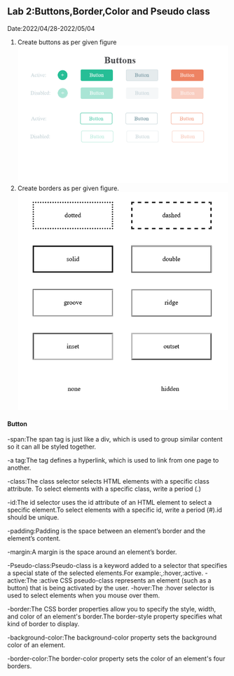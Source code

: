 ## Lab 2:Buttons,Border,Color and Pseudo class
Date:2022/04/28-2022/05/04
1. Create buttons as per given figure
![buttons](button.png)
2. Create borders as per given figure.
![border](border.png)

#### Button
-span:The span tag is just like a div, which is used to group similar content so it can all be styled together.

-a tag:The <a> tag defines a hyperlink, which is used to link from one page to another.

-class:The class selector selects HTML elements with a specific class attribute. To select elements with a specific class, write a period (.)

-id:The id selector uses the id attribute of an HTML element to select a specific element.To select elements with a specific id, write a period (#).id should be unique.

-padding:Padding is the space between an element’s border and the element’s content. 

-margin:A margin is the space around an element’s border.

-Pseudo-class:Pseudo-class is a keyword added to a selector that specifies a special state of the selected elements.For example:,:hover,:active.
    -active:The :active CSS pseudo-class represents an element (such as a button) that is being activated by the user.
    -hover:The :hover selector is used to select elements when you mouse over them.

-border:The CSS border properties allow you to specify the style, width, and color of an element's border.The border-style property specifies what kind of border to display.

-background-color:The background-color property sets the background color of an element.

-border-color:The border-color property sets the color of an element's four borders.
